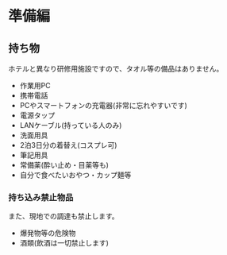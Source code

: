 # 準備編


## 持ち物

ホテルと異なり研修用施設ですので、タオル等の備品はありません。

- 作業用PC
- 携帯電話
- PCやスマートフォンの充電器(非常に忘れやすいです)
- 電源タップ
- LANケーブル(持っている人のみ)
- 洗面用具
- 2泊3日分の着替え(コスプレ可)
- 筆記用具
- 常備薬(酔い止め・目薬等も)
- 自分で食べたいおやつ・カップ麺等


### 持ち込み禁止物品

また、現地での調達も禁止します。

- 爆発物等の危険物
- 酒類(飲酒は一切禁止します)